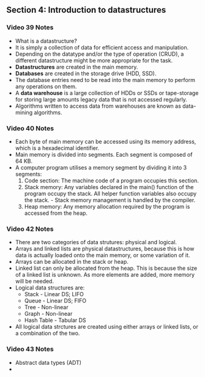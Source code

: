 ## Section 4: Introduction to datastructures

### Video 39 Notes
- What is a datastructure?
- It is simply a collection of data for efficient access and manipulation.
- Depending on the datatype and/or the type of operation (CRUD), a different datastructure might be more appropriate for the task.
- __Datastructures__ are created in the main memory.
- __Databases__ are created in the storage drive (HDD, SSD).
- The database entries need to be read into the main memory to perform any operations on them.
- A __data warehouse__ is a large collection of HDDs or SSDs or tape-storage for storing large amounts legacy data that is not accessed regularly.
- Algorithms written to access data from warehouses are known as data-mining algorithms.

### Video 40 Notes
- Each byte of main memory can be accessed using its memory address, which is a hexadecimal identifier.
- Main memory is divided into segments. Each segment is composed of 64 KB.
- A computer program utilises a memory segment by dividing it into 3 segments:
    1. Code section: The machine code of a program occupies this section.
    2. Stack memory: Any variables declared in the main() function of the program occupy the stack. All helper function variables also occupy the stack.
           - Stack memory management is handled by the compiler.
    3. Heap memory: Any memory allocation required by the program is accessed from the heap.

### Video 42 Notes
- There are two categories of data strutures: physical and logical.
- Arrays and linked lists are physical datastructures, because this is how data is actually loaded onto the main memory, or some variation of it.
- Arrays can be allocated in the stack or heap.
- Linked list can only be allocated from the heap. This is because the size of a linked list is unknown. As more elements are added, more memory will be needed.
- Logical data structures are:
  - Stack - Linear DS; LIFO
  - Queue - Linear DS; FIFO
  - Tree - Non-linear
  - Graph - Non-linear
  - Hash Table - Tabular DS
- All logical data strctures are created using either arrays or linked lists, or a combination of the two.

### Video 43 Notes
- Abstract data types (ADT)
- 
